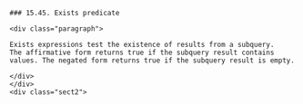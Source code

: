     ### 15.45. Exists predicate

    <div class="paragraph">

    Exists expressions test the existence of results from a subquery.
    The affirmative form returns true if the subquery result contains values. The negated form returns true if the subquery result is empty.

    </div>
    </div>
    <div class="sect2">